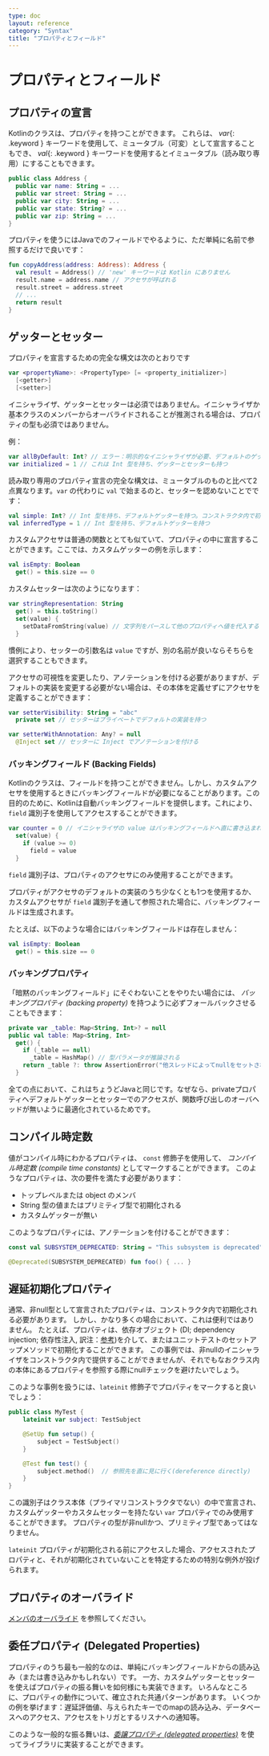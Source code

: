 ```yaml
---
type: doc
layout: reference
category: "Syntax"
title: "プロパティとフィールド"
---
```


<!--original
---
type: doc
layout: reference
category: "Syntax"
title: "Properties and Fields"
---
-->

# プロパティとフィールド

<!--original
# Properties and Fields
-->

## プロパティの宣言

<!--original
## Declaring Properties
-->

Kotlinのクラスは、プロパティを持つことができます。
これらは、 *var*{: .keyword } キーワードを使用して、ミュータブル（可変）として宣言することもでき、 *val*{: .keyword } キーワードを使用するとイミュータブル（読み取り専用）にすることもできます。

<!--original
Classes in Kotlin can have properties.
These can be declared as mutable, using the *var*{: .keyword } keyword or read-only using the *val*{: .keyword } keyword.
-->

``` kotlin
public class Address { 
  public var name: String = ...
  public var street: String = ...
  public var city: String = ...
  public var state: String? = ...
  public var zip: String = ...
}
```

<!--original
``` kotlin
public class Address { 
  public var name: String = ...
  public var street: String = ...
  public var city: String = ...
  public var state: String? = ...
  public var zip: String = ...
}
```
-->

プロパティを使うにはJavaでのフィールドでやるように、ただ単純に名前で参照するだけで良いです：

<!--original
To use a property, we simply refer to it by name, as if it were a field in Java:
-->

``` kotlin
fun copyAddress(address: Address): Address {
  val result = Address() // 'new' キーワードは Kotlin にありません
  result.name = address.name // アクセサが呼ばれる
  result.street = address.street
  // ...
  return result
}
```

<!--original
``` kotlin
fun copyAddress(address: Address): Address {
  val result = Address() // there's no 'new' keyword in Kotlin
  result.name = address.name // accessors are called
  result.street = address.street
  // ...
  return result
}
```
-->

## ゲッターとセッター

<!--original
## Getters and Setters
-->

プロパティを宣言するための完全な構文は次のとおりです

<!--original
The full syntax for declaring a property is
-->

``` kotlin
var <propertyName>: <PropertyType> [= <property_initializer>]
  [<getter>]
  [<setter>]
```

<!--original
``` kotlin
var <propertyName>: <PropertyType> [= <property_initializer>]
  [<getter>]
  [<setter>]
```
-->

イニシャライザ、ゲッターとセッターは必須ではありません。イニシャライザか基本クラスのメンバーからオーバライドされることが推測される場合は、プロパティの型も必須ではありません。 

<!--original
The initializer, getter and setter are optional. Property type is optional if it can be inferred from the initializer or from the base class member being overridden.
-->

例：

<!--original
Examples:
-->

``` kotlin
var allByDefault: Int? // エラー：明示的なイニシャライザが必要、デフォルトのゲッターとセッターは暗黙
var initialized = 1 // これは Int 型を持ち、ゲッターとセッターも持つ
```

<!--original
``` kotlin
var allByDefault: Int? // error: explicit initializer required, default getter and setter implied
var initialized = 1 // has type Int, default getter and setter
```
-->

読み取り専用のプロパティ宣言の完全な構文は、ミュータブルのものと比べて2点異なります。`var` の代わりに `val` で始まるのと、セッターを認めないことでです：

<!--original
The full syntax of a read-only property declaration differs from a mutable one in two ways: it starts with `val` instead of `var` and does not allow a setter:
-->

``` kotlin
val simple: Int? // Int 型を持ち、デフォルトゲッターを持つ。コンストラクタ内で初期化が必要
val inferredType = 1 // Int 型を持ち、デフォルトゲッターを持つ
```

<!--original
``` kotlin
val simple: Int? // has type Int, default getter, must be initialized in constructor
val inferredType = 1 // has type Int and a default getter
```
-->

カスタムアクセサは普通の関数ととても似ていて、プロパティの中に宣言することができます。ここでは、カスタムゲッターの例を示します：

<!--original
We can write custom accessors, very much like ordinary functions, right inside a property declaration. Here's an example of a custom getter:
-->

``` kotlin
val isEmpty: Boolean
  get() = this.size == 0
```

<!--original
``` kotlin
val isEmpty: Boolean
  get() = this.size == 0
```
-->

カスタムセッターは次のようになります：

<!--original
A custom setter looks like this:
-->

``` kotlin
var stringRepresentation: String
  get() = this.toString()
  set(value) {
    setDataFromString(value) // 文字列をパースして他のプロパティへ値を代入する
  }
```

<!--original
``` kotlin
var stringRepresentation: String
  get() = this.toString()
  set(value) {
    setDataFromString(value) // parses the string and assigns values to other properties
  }
```
-->

慣例により、セッターの引数名は `value` ですが、別の名前が良いならそちらを選択することもできます。

<!--original
By convention, the name of the setter parameter is `value`, but you can choose a different name if you prefer.
-->

アクセサの可視性を変更したり、アノテーションを付ける必要がありますが、デフォルトの実装を変更する必要がない場合は、その本体を定義せずにアクセサを定義することができます：

<!--original
If you need to change the visibility of an accessor or to annotate it, but don't need to change the default implementation,
you can define the accessor without defining its body:
-->

``` kotlin
var setterVisibility: String = "abc"
  private set // セッターはプライベートでデフォルトの実装を持つ

var setterWithAnnotation: Any? = null
  @Inject set // セッターに Inject でアノテーションを付ける
```

<!--original
``` kotlin
var setterVisibility: String = "abc"
  private set // the setter is private and has the default implementation

var setterWithAnnotation: Any? = null
  @Inject set // annotate the setter with Inject
```
-->

### バッキングフィールド (Backing Fields)

<!--original
### Backing Fields
-->

Kotlinのクラスは、フィールドを持つことができません。しかし、カスタムアクセサを使用するときにバッキングフィールドが必要になることがあります。この目的のために、Kotlinは自動バッキングフィールドを提供します。これにより、 `field` 識別子を使用してアクセスすることができます。

<!--original
Classes in Kotlin cannot have fields. However, sometimes it is necessary to have a backing field when using custom accessors. For these purposes, Kotlin provides
an automatic backing field which can be accessed using the `field` identifier:
-->

``` kotlin
var counter = 0 // イニシャライザの value はバッキングフィールドへ直に書き込まれる
  set(value) {
    if (value >= 0)
      field = value
  }
```

<!--original
``` kotlin
var counter = 0 // the initializer value is written directly to the backing field
  set(value) {
    if (value >= 0)
      field = value
  }
```
-->

`field` 識別子は、プロパティのアクセサにのみ使用することができます。

<!--original
The `field` identifier can only be used in the accessors of the property.
-->

プロパティがアクセサのデフォルトの実装のうち少なくとも1つを使用するか、カスタムアクセサが `field` 識別子を通して参照された場合に、バッキングフィールドは生成されます。

<!--original
A backing field will be generated for a property if it uses the default implementation of at least one of the accessors, or if a custom accessor references it through the `field` identifier.
-->

たとえば、以下のような場合にはバッキングフィールドは存在しません：

<!--original
For example, in the following case there will be no backing field:
-->

``` kotlin
val isEmpty: Boolean
  get() = this.size == 0
```

<!--original
``` kotlin
val isEmpty: Boolean
  get() = this.size == 0
```
-->

### バッキングプロパティ

<!--original
### Backing Properties
-->

「暗黙のバッキングフィールド」にそぐわないことをやりたい場合には、 *バッキングプロパティ (backing property)* を持つように必ずフォールバックさせることもできます：

<!--original
If you want to do something that does not fit into this "implicit backing field" scheme, you can always fall back to having a *backing property*:
-->

``` kotlin
private var _table: Map<String, Int>? = null
public val table: Map<String, Int>
  get() {
    if (_table == null)
      _table = HashMap() // 型パラメータが推論される
    return _table ?: throw AssertionError("他スレッドによってnullをセットされた")
  }
```

<!--original
``` kotlin
private var _table: Map<String, Int>? = null
public val table: Map<String, Int>
  get() {
    if (_table == null)
      _table = HashMap() // Type parameters are inferred
    return _table ?: throw AssertionError("Set to null by another thread")
  }
```
-->

全ての点において、これはちょうどJavaと同じです。なぜなら、privateプロパティへデフォルトゲッターとセッターでのアクセスが、関数呼び出しのオーバヘッドが無いように最適化されているためです。

<!--original
In all respects, this is just the same as in Java since access to private properties with default getters and setters is optimized so that no function call overhead is introduced.

-->

## コンパイル時定数

<!--original
## Compile-Time Constants
-->

値がコンパイル時にわかるプロパティは、 `const` 修飾子を使用して、 _コンパイル時定数 (compile time constants)_ としてマークすることができます。
このようなプロパティは、次の要件を満たす必要があります：

<!--original
Properties the value of which is known at compile time can be marked as _compile time constants_ using the `const` modifier.
Such properties need to fulfil the following requirements:
-->

  * トップレベルまたは object のメンバ
  * String 型の値またはプリミティブ型で初期化される
  * カスタムゲッターが無い

<!--original
  * Top-level or member of an `object`
  * Initialized with a value of type `String` or a primitive type
  * No custom getter
-->

このようなプロパティには、アノテーションを付けることができます：

<!--original
Such properties can be used in annotations:
-->

``` kotlin
const val SUBSYSTEM_DEPRECATED: String = "This subsystem is deprecated"

@Deprecated(SUBSYSTEM_DEPRECATED) fun foo() { ... }
```


<!--original
``` kotlin
const val SUBSYSTEM_DEPRECATED: String = "This subsystem is deprecated"

@Deprecated(SUBSYSTEM_DEPRECATED) fun foo() { ... }
```

-->

## 遅延初期化プロパティ

<!--original
## Late-Initialized Properties
-->

通常、非null型として宣言されたプロパティは、コンストラクタ内で初期化される必要があります。
しかし、かなり多くの場合において、これは便利ではありません。
たとえば、プロパティは、依存オブジェクト (DI; dependency injection; 依存性注入, 訳注：[参考](http://blog.a-way-out.net/blog/2015/08/31/your-dependency-injection-is-wrong-as-I-expected/))を介して、またはユニットテストのセットアップメソッドで初期化することができます。
この事例では、非nullのイニシャライザをコンストラクタ内で提供することができませんが、それでもなおクラス内の本体にあるプロパティを参照する際にnullチェックを避けたいでしょう。

<!--original
Normally, properties declared as having a non-null type must be initialized in the constructor.
However, fairly often this is not convenient. For example, properties can be initialized through dependency injection,
or in the setup method of a unit test. In this case, you cannot supply a non-null initializer in the constructor,
but you still want to avoid null checks when referencing the property inside the body of a class.
-->

このような事例を扱うには、`lateinit` 修飾子でプロパティをマークすると良いでしょう：

<!--original
To handle this case, you can mark the property with the `lateinit` modifier:
-->

``` kotlin
public class MyTest {
    lateinit var subject: TestSubject

    @SetUp fun setup() {
        subject = TestSubject()
    }

    @Test fun test() {
        subject.method()  // 参照先を直に見に行く(dereference directly)
    }
}
```

<!--original
``` kotlin
public class MyTest {
    lateinit var subject: TestSubject

    @SetUp fun setup() {
        subject = TestSubject()
    }

    @Test fun test() {
        subject.method()  // dereference directly
    }
}
```
-->

この識別子はクラス本体（プライマリコンストラクタでない）の中で宣言され、カスタムゲッターやカスタムセッターを持たない `var` プロパティでのみ使用することができます。
プロパティの型が非nullかつ、プリミティブ型であってはなりません。

<!--original
The modifier can only be used on `var` properties declared inside the body of a class (not in the primary constructor), and only
when the property does not have a custom getter or setter. The type of the property must be non-null, and it must not be
a primitive type.
-->

`lateinit` プロパティが初期化される前にアクセスした場合、アクセスされたプロパティと、それが初期化されていないことを特定するための特別な例外が投げられます。

<!--original
Accessing a `lateinit` property before it has been initialized throws a special exception that clearly identifies the property
being accessed and the fact that it hasn't been initialized.
-->

## プロパティのオーバライド

<!--original
## Overriding Properties
-->

[メンバのオーバライド](classes.html#overriding-members) を参照してください。

<!--original
See [Overriding Members](classes.html#overriding-members)
-->

## 委任プロパティ (Delegated Properties)

<!--original
## Delegated Properties
-->
  

プロパティのうち最も一般的なのは、単純にバッキングフィールドからの読み込み（または書き込みかもしれない）です。
一方、カスタムゲッターとセッターを使えばプロパティの振る舞いを如何様にも実装できます。
いろんなところに、プロパティの動作について、確立された共通パターンがあります。
いくつかの例を挙げます：遅延評価値、与えられたキーでのmapの読み込み、データベースへのアクセス、アクセスをトリガとするリスナへの通知等。

<!--original
The most common kind of properties simply reads from (and maybe writes to) a backing field. 
On the other hand, with custom getters and setters one can implement any behaviour of a property.
Somewhere in between, there are certain common patterns of how a property may work. A few examples: lazy values,
reading from a map by a given key, accessing a database, notifying listener on access, etc.
-->

このような一般的な振る舞いは、[_委譲プロパティ (delegated properties)_](delegated-properties.html) を使ってライブラリに実装することができます。

<!--original
Such common behaviours can be implemented as libraries using [_delegated properties_](delegated-properties.html).

-->